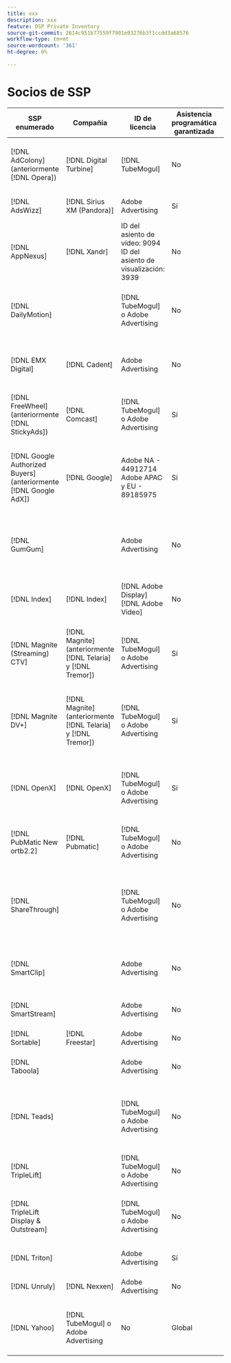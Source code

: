 ```yaml
---
title: xxx
description: xxx
feature: DSP Private Inventory
source-git-commit: 2614c951b77559f7901e03276b3f1ccdd3a68576
workflow-type: tm+mt
source-wordcount: '361'
ht-degree: 0%

---
```


# Socios de SSP

| SSP enumerado | Compañía | ID de licencia | Asistencia programática garantizada | Región | Moneda admitida | Inventario compatible |
| --- | --- | --- | --- | --- | --- | --- |
| [!DNL AdColony] (anteriormente [!DNL Opera]) | [!DNL Digital Turbine] | [!DNL TubeMogul] | No | Global | USD | Escritorio de vídeo y móvil; Mostrar escritorio y móvil |
| [!DNL AdsWizz] | [!DNL Sirius XM (Pandora)] | Adobe Advertising | Sí | Global | USD, EUR, GBP | Audio para escritorio y móvil |
| [!DNL AppNexus] | [!DNL Xandr] | ID del asiento de vídeo: 9094<br>ID del asiento de visualización: 3939 | No | Global | USD | Escritorio de vídeo, móvil y CTV; escritorio de visualización y móvil |
| [!DNL DailyMotion] |  | [!DNL TubeMogul] o Adobe Advertising | No | EE. UU. + EMEA | USD, EUR | Escritorio de vídeo, móvil y CTV; escritorio de visualización y móvil |
| [!DNL EMX Digital] | [!DNL Cadent] | Adobe Advertising | No | US/CA | USD | Escritorio de vídeo, móvil y CTV; escritorio de visualización y móvil |
| [!DNL FreeWheel] (anteriormente [!DNL StickyAds]) | [!DNL Comcast] | [!DNL TubeMogul] o Adobe Advertising | Sí | Global | USD, EUR, AUD, GBP | Escritorio de vídeo, móvil y CTV |
| [!DNL Google Authorized Buyers] (anteriormente [!DNL Google AdX]) | [!DNL Google] | Adobe NA - 44912714<br>Adobe APAC y EU - 89185975 | Sí | Global | USD, BRL | escritorio de vídeo, móvil y CTV; escritorio de visualización y móvil; escritorio y móvil de audio |
| [!DNL GumGum] |  | Adobe Advertising | No | Global | USD | Escritorio de vídeo y móvil; Mostrar escritorio y móvil |
| [!DNL Index] | [!DNL Index] | [!DNL Adobe Display]<br>[!DNL Adobe Video] | No | Global | USD | Escritorio de vídeo, móvil y CTV; escritorio de visualización y móvil |
| [!DNL Magnite (Streaming) CTV] | [!DNL Magnite] (anteriormente [!DNL Telaria] y [!DNL Tremor]) | [!DNL TubeMogul] o Adobe Advertising | Sí | Global | AUD, USD | Escritorio de vídeo, móvil y CTV |
| [!DNL Magnite DV+] | [!DNL Magnite] (anteriormente [!DNL Telaria] y [!DNL Tremor]) | [!DNL TubeMogul] o Adobe Advertising | Sí | Global | USD | escritorio de vídeo, móvil y CTV; escritorio de visualización y móvil; escritorio y móvil de audio |
| [!DNL OpenX] | [!DNL OpenX] | [!DNL TubeMogul] o Adobe Advertising | Sí | Global | USD | Escritorio de vídeo, móvil y CTV; escritorio de visualización y móvil |
| [!DNL PubMatic New ortb2.2] | [!DNL Pubmatic] | [!DNL TubeMogul] o Adobe Advertising | No | Global | USD | Escritorio de vídeo, móvil y CTV; escritorio de visualización y móvil |
| [!DNL ShareThrough] |  | [!DNL TubeMogul] o Adobe Advertising | No | Global | USD | escritorio de vídeo, móvil y CTV; escritorio de visualización y móvil; pantalla nativa |
| [!DNL SmartClip] |  | Adobe Advertising | No | EMEA | Todas las monedas | Escritorio de vídeo, móvil y CTV; escritorio de visualización y móvil |
| [!DNL SmartStream] |  | Adobe Advertising | No | EMEA | EUR, USD | Video escritorio y móvil |
| [!DNL Sortable] | [!DNL Freestar] | Adobe Advertising | No | CA | USD | Mostrar escritorio y móvil |
| [!DNL Taboola] |  | Adobe Advertising | No | US/CA | USD | Video escritorio y móvil |
| [!DNL Teads] |  | [!DNL TubeMogul] o Adobe Advertising | No | Vídeo de salida = Global<br>Display = NA + EMEA | USD | Escritorio de vídeo y móvil; Mostrar escritorio y móvil |
| [!DNL TripleLift] |  | [!DNL TubeMogul] o Adobe Advertising | No | Global | USD | Visualización nativa |
| [!DNL TripleLift Display & Outstream] |  | [!DNL TubeMogul] o Adobe Advertising | No | Global | USD | Escritorio de vídeo, móvil y CTV; escritorio de visualización y móvil |
| [!DNL Triton] |  | Adobe Advertising | Sí | Global | USD | Audio para escritorio y móvil |
| [!DNL Unruly] | [!DNL Nexxen] | Adobe Advertising | No | EE. UU. + EMEA | USD | Escritorio de vídeo, móvil y CTV |
| [!DNL Yahoo] | [!DNL TubeMogul] o Adobe Advertising | No | Global | USD | Escritorio de vídeo, móvil y CTV; escritorio de visualización y móvil |